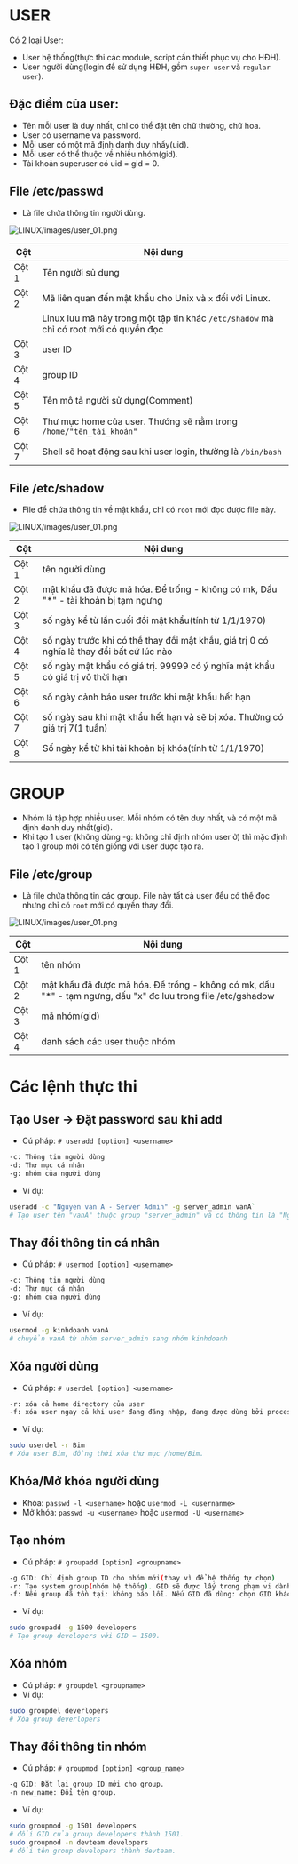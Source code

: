 # USER
Có 2 loại User:

- User hệ thống(thực thi các module, script cần thiết phục vụ cho HĐH).
- User người dùng(login để sử dụng HĐH, gồm `super user` và `regular user`).

## Đặc điểm của user:
- Tên mỗi user là duy nhất, chỉ có thể đặt tên chữ thường, chữ hoa.
- User có username và password.
- Mỗi user có một mã định danh duy nhấy(uid).
- Mỗi user có thể thuộc về nhiều nhóm(gid).
- Tài khoản superuser có uid = gid = 0.

## File /etc/passwd

- Là file chứa thông tin người dùng.

![LINUX/images/user_01.png](../images/user_01.png)

|Cột  |Nội dung|
|---  |---  |
|Cột 1|Tên người sủ dụng|
|Cột 2|Mã liên quan đến mật khẩu cho Unix và `x` đối với Linux. 
||Linux lưu mã này trong một tập tin khác `/etc/shadow` mà chỉ có root mới có quyền đọc|
|Cột 3|user ID|
|Cột 4|group ID|
|Cột 5|Tên mô tả người sử dụng(Comment)|
|Cột 6|Thư mục home của user. Thướng sẽ nằm trong `/home/"tên_tài_khoản"`|
|Cột 7|Shell sẽ hoạt động sau khi user login, thường là `/bin/bash`|

## File /etc/shadow

- File để chứa thông tin về mật khẩu, chỉ có `root` mới đọc được file này.

![LINUX/images/user_01.png](../images/user_02.png)

|Cột  |Nội dung|
|---  |---  |
|Cột 1|tên người dùng|
|Cột 2|mật khẩu đã được mã hóa. Để trống - không có mk, Dấu "*" - tài khoản bị tạm ngưng|
|Cột 3|số ngày kể từ lần cuối đổi mật khẩu(tính từ 1/1/1970)|
|Cột 4|số ngày trước khi có thể thay đổi mật khẩu, giá trị 0 có nghĩa là thay đổi bất cứ lúc nào|
|Cột 5|số ngày mật khẩu có giá trị. 99999 có ý nghĩa mật khẩu có giá trị vô thời hạn|
|Cột 6|số ngày cảnh báo user trước khi mật khẩu hết hạn|
|Cột 7|số ngày sau khi mật khẩu hết hạn và sẽ bị xóa. Thường có giá trị 7(1 tuần)|
|Cột 8|Số ngày kể từ khi tài khoản bị khóa(tính từ 1/1/1970)|

# GROUP
- Nhóm là tập hợp nhiều user. Mỗi nhóm có tên duy nhất, và có một mã định danh duy nhất(gid).
- Khi tạo 1 user (không dùng -g: không chỉ định nhóm user ở) thì mặc định tạo 1 group mới có tên giống với user được tạo ra.

## File /etc/group
- Là file chứa thông tin các group. File này tất cả user đều có thể đọc nhưng chỉ có `root` mới có quyền thay đổi.

![LINUX/images/user_01.png](../images/group_01.png)

|Cột  |Nội dung|
|---  |---  |
|Cột 1|tên nhóm|
|Cột 2|mật khẩu đã được mã hóa. Để trống - không có mk, dấu "*" - tạm ngưng, dấu "x" đc lưu trong file /etc/gshadow|
|Cột 3|mã nhóm(gid)|
|Cột 4|danh sách các user thuộc nhóm|

# Các lệnh thực thi
## Tạo User -> Đặt password sau khi add
- Cú pháp: `# useradd [option] <username>`

```bash
-c: Thông tin người dùng
-d: Thư mục cá nhân
-g: nhóm của người dùng
```

- Ví dụ:
```bash
useradd -c "Nguyen van A - Server Admin" -g server_admin vanA`
# Tạo user tên "vanA" thuộc group "server_admin" và có thông tin là "Nguyen van A - Server Admin"
```

## Thay đổi thông tin cá nhân 
- Cú pháp: `# usermod [option] <username>`

```bash
-c: Thông tin người dùng
-d: Thư mục cá nhân
-g: nhóm của người dùng
```

- Ví dụ:
```bash
usermod -g kinhdoanh vanA
# chuyển vanA từ nhóm server_admin sang nhóm kinhdoanh
```

## Xóa người dùng
- Cú pháp: `# userdel [option] <username>`

```bash
-r: xóa cả home directory của user
-f: xóa user ngay cả khi user đang đăng nhập, đang được dùng bởi process nào đó. -> Nguy hiểm nên cẩn thận.
```

- Ví dụ: 

```bash
sudo userdel -r Bim
# Xóa user Bim, đồng thời xóa thư mục /home/Bim.
```

## Khóa/Mở khóa người dùng
- Khóa: `passwd -l <username>` hoặc `usermod -L <usernanme>`
- Mở khóa: `passwd -u <username>` hoặc `usermod -U <username>`

## Tạo nhóm
- Cú pháp: `# groupadd [option] <groupname>`

```bash
-g GID: Chỉ định group ID cho nhóm mới(thay vì để hệ thống tự chọn)
-r: Tạo system group(nhóm hệ thống). GID sẽ được lấy trong phạm vi dành cho nhóm hệ thống (thường < 1000).
-f: Nếu group đã tồn tại: không báo lỗi. Nếu GID đã dùng: chọn GID khác.
```

- Ví dụ: 
```bash
sudo groupadd -g 1500 developers
# Tạo group developers với GID = 1500.
```

## Xóa nhóm
- Cú pháp: `# groupdel <groupname>`
- Ví dụ: 
```bash
sudo groupdel deverlopers
# Xóa group deverlopers
```

## Thay đổi thông tin nhóm
- Cú pháp: `# groupmod [option] <group_name>`

```bash
-g GID: Đặt lại group ID mới cho group.
-n new_name: Đổi tên group.
```

- Ví dụ:
```bash
sudo groupmod -g 1501 developers
# đổi GID của group developers thành 1501.
sudo groupmod -n devteam developers
# đổi tên group developers thành devteam.
```